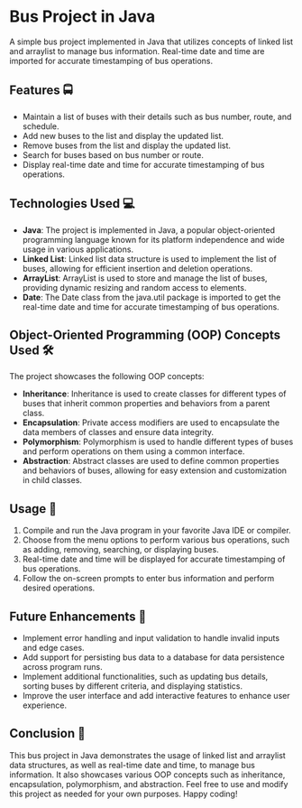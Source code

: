 # Bus Project in Java

A simple bus project implemented in Java that utilizes concepts of linked list and arraylist to manage bus information. Real-time date and time are imported for accurate timestamping of bus operations.

## Features 🚍

- Maintain a list of buses with their details such as bus number, route, and schedule.
- Add new buses to the list and display the updated list.
- Remove buses from the list and display the updated list.
- Search for buses based on bus number or route.
- Display real-time date and time for accurate timestamping of bus operations.

## Technologies Used 💻

- **Java**: The project is implemented in Java, a popular object-oriented programming language known for its platform independence and wide usage in various applications.
- **Linked List**: Linked list data structure is used to implement the list of buses, allowing for efficient insertion and deletion operations.
- **ArrayList**: ArrayList is used to store and manage the list of buses, providing dynamic resizing and random access to elements.
- **Date**: The Date class from the java.util package is imported to get the real-time date and time for accurate timestamping of bus operations.

## Object-Oriented Programming (OOP) Concepts Used 🛠️

The project showcases the following OOP concepts:

- **Inheritance**: Inheritance is used to create classes for different types of buses that inherit common properties and behaviors from a parent class.
- **Encapsulation**: Private access modifiers are used to encapsulate the data members of classes and ensure data integrity.
- **Polymorphism**: Polymorphism is used to handle different types of buses and perform operations on them using a common interface.
- **Abstraction**: Abstract classes are used to define common properties and behaviors of buses, allowing for easy extension and customization in child classes.

## Usage 📝

1. Compile and run the Java program in your favorite Java IDE or compiler.
2. Choose from the menu options to perform various bus operations, such as adding, removing, searching, or displaying buses.
3. Real-time date and time will be displayed for accurate timestamping of bus operations.
4. Follow the on-screen prompts to enter bus information and perform desired operations.

## Future Enhancements 🚀

- Implement error handling and input validation to handle invalid inputs and edge cases.
- Add support for persisting bus data to a database for data persistence across program runs.
- Implement additional functionalities, such as updating bus details, sorting buses by different criteria, and displaying statistics.
- Improve the user interface and add interactive features to enhance user experience.

## Conclusion 🏁

This bus project in Java demonstrates the usage of linked list and arraylist data structures, as well as real-time date and time, to manage bus information. It also showcases various OOP concepts such as inheritance, encapsulation, polymorphism, and abstraction. Feel free to use and modify this project as needed for your own purposes. Happy coding!
